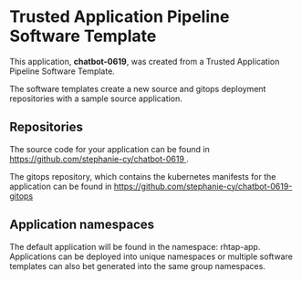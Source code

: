 # Trusted Application Pipeline Software Template

This application, **chatbot-0619**, was created from a Trusted Application Pipeline Software Template.

The software templates create a new source and gitops deployment repositories with a sample source application. 

## Repositories

The source code for your application can be found in [https://github.com/stephanie-cy/chatbot-0619 ](https://github.com/stephanie-cy/chatbot-0619 ).
 
The gitops repository, which contains the kubernetes manifests for the application can be found in 
[https://github.com/stephanie-cy/chatbot-0619-gitops ](https://github.com/stephanie-cy/chatbot-0619-gitops ) 

## Application namespaces 

The default application will be found in the namespace: rhtap-app. Applications can be deployed into unique namespaces or multiple software templates can also bet generated into the same group namespaces.  
